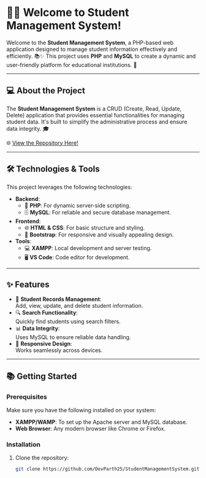 # 👨‍🎓 Welcome to Student Management System!  

Welcome to the **Student Management System**, a PHP-based web application designed to manage student information effectively and efficiently. 📚✨ This project uses **PHP** and **MySQL** to create a dynamic and user-friendly platform for educational institutions. 🚀  

---

## 💻 About the Project  

The **Student Management System** is a CRUD (Create, Read, Update, Delete) application that provides essential functionalities for managing student data. It's built to simplify the administrative process and ensure data integrity. 🎓  

🌐 [View the Repository Here!](https://github.com/DevParth25/StudentManagementSystem)  

---

## 🛠️ Technologies & Tools  

This project leverages the following technologies:  

- **Backend**:  
  - 🐘 **PHP**: For dynamic server-side scripting.  
  - 🗄️ **MySQL**: For reliable and secure database management.  
- **Frontend**:  
  - 🌐 **HTML & CSS**: For basic structure and styling.  
  - 🎨 **Bootstrap**: For responsive and visually appealing design.  
- **Tools**:  
  - 💻 **XAMPP**: Local development and server testing.  
  - 🖥️ **VS Code**: Code editor for development.  

---

## ✨ Features  

- 👥 **Student Records Management**:  
  Add, view, update, and delete student information.  
- 🔍 **Search Functionality**:  
  Quickly find students using search filters.  
- 📊 **Data Integrity**:  
  Uses MySQL to ensure reliable data handling.  
- 📱 **Responsive Design**:  
  Works seamlessly across devices.  

---

## 📚 Getting Started  

### Prerequisites  
Make sure you have the following installed on your system:  
- **XAMPP/WAMP**: To set up the Apache server and MySQL database.  
- **Web Browser**: Any modern browser like Chrome or Firefox.  

### Installation  

1. Clone the repository:  
   ```bash  
   git clone https://github.com/DevParth25/StudentManagementSystem.git  
